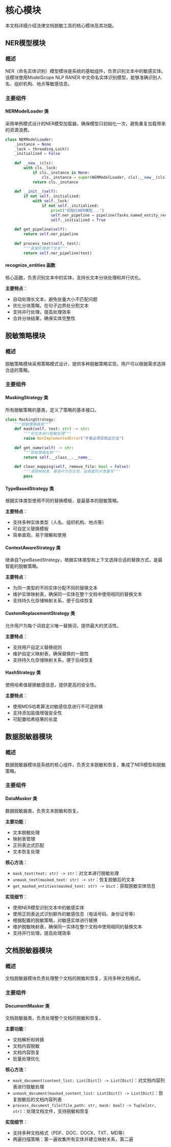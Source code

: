 # 核心模块

本文档详细介绍法律文档脱敏工具的核心模块及其功能。

## NER模型模块

### 概述

NER（命名实体识别）模型模块是系统的基础组件，负责识别文本中的敏感实体。该模块使用ModelScope NLP RANER 中文命名实体识别模型，能够准确识别人名、组织机构、地点等敏感信息。

### 主要组件

#### NERModelLoader 类

采用单例模式设计的NER模型加载器，确保模型只初始化一次，避免重复加载带来的资源浪费。

```python
class NERModelLoader:
    _instance = None
    _lock = threading.Lock()
    _initialized = False
    
    def __new__(cls):
        with cls._lock:
            if cls._instance is None:
                cls._instance = super(NERModelLoader, cls).__new__(cls)
            return cls._instance
    
    def __init__(self):
        if not self._initialized:
            with self._lock:
                if not self._initialized:
                    print("初始化NER模型...")
                    self.ner_pipeline = pipeline(Tasks.named_entity_recognition, 'iic/nlp_raner_named-entity-recognition_chinese-base-generic')
                    self._initialized = True
    
    def get_pipeline(self):
        return self.ner_pipeline
    
    def process_text(self, text):
        """直接处理单个文本"""
        return self.ner_pipeline(text)
```

#### recognize_entities 函数

核心函数，负责识别文本中的实体，支持长文本分块处理和并行优化。

**主要特点**：
- 自动处理长文本，避免张量大小不匹配问题
- 优化分块策略，在句子边界处分割文本
- 支持并行处理，提高处理效率
- 合并分块结果，确保实体完整性

## 脱敏策略模块

### 概述

脱敏策略模块采用策略模式设计，提供多种脱敏策略实现，用户可以根据需求选择合适的策略。

### 主要组件

#### MaskingStrategy 类

所有脱敏策略的基类，定义了策略的基本接口。

```python
class MaskingStrategy:
    """脱敏策略基类"""
    def mask(self, text: str) -> str:
        """将文本进行脱敏处理"""
        raise NotImplementedError("子类必须实现此方法")
    
    def get_name(self) -> str:
        """获取策略名称"""
        return self.__class__.__name__
    
    def clear_mapping(self, remove_file: bool = False):
        """清除映射表，基类中为空实现，由需要的子类重写"""
        pass
```

#### TypeBasedStrategy 类

根据实体类型使用不同的替换模板，是最基本的脱敏策略。

**主要特点**：
- 支持多种实体类型（人名、组织机构、地点等）
- 可自定义替换模板
- 简单直观，易于理解和使用

#### ContextAwareStrategy 类

继承自TypeBasedStrategy，根据实体类型和上下文选择合适的替换方式，是最智能的脱敏策略。

**主要特点**：
- 为同一类型的不同实体分配不同的替换文本
- 维护实体映射表，确保同一实体在整个文档中使用相同的替换文本
- 支持持久化存储映射关系，便于后续恢复

#### CustomReplacementStrategy 类

允许用户为每个词自定义唯一替换词，提供最大的灵活性。

**主要特点**：
- 支持用户自定义替换规则
- 维护自定义映射表，确保替换的一致性
- 支持持久化存储映射关系，便于后续恢复

#### HashStrategy 类

使用哈希值替换敏感信息，提供更高的安全性。

**主要特点**：
- 使用MD5哈希算法对敏感信息进行不可逆转换
- 支持添加盐值增强安全性
- 可配置哈希结果的长度

## 数据脱敏器模块

### 概述

数据脱敏器模块是系统的核心组件，负责文本脱敏和恢复，集成了NER模型和脱敏策略。

### 主要组件

#### DataMasker 类

数据脱敏器类，负责文本脱敏和恢复。

**主要功能**：
- 文本脱敏处理
- 映射表管理
- 正则表达式匹配
- 文本恢复处理

**核心方法**：
- `mask_text(text: str) -> str`：对文本进行脱敏处理
- `unmask_text(masked_text: str) -> str`：恢复脱敏后的文本
- `get_masked_entities(masked_text: str) -> Dict`：获取脱敏实体信息

**实现细节**：
- 使用NER模型识别文本中的敏感实体
- 使用正则表达式识别额外的敏感信息（电话号码、身份证号等）
- 根据配置的脱敏策略，对敏感实体进行替换
- 维护脱敏映射表，确保同一实体在整个文档中使用相同的替换文本
- 支持并行处理，提高处理效率

## 文档脱敏器模块

### 概述

文档脱敏器模块负责处理整个文档的脱敏和恢复，支持多种文档格式。

### 主要组件

#### DocumentMasker 类

文档脱敏器类，负责处理整个文档的脱敏和恢复。

**主要功能**：
- 文档解析和转换
- 文档内容脱敏
- 文档内容恢复
- 批量处理优化

**核心方法**：
- `mask_document(content_list: List[Dict]) -> List[Dict]`：对文档内容列表进行脱敏处理
- `unmask_document(masked_content_list: List[Dict]) -> List[Dict]`：恢复脱敏后的文档内容列表
- `process_document_file(file_path: str, mask: bool) -> Tuple[str, str]`：处理文档文件，支持脱敏和恢复

**实现细节**：
- 支持多种文档格式（PDF、DOC、DOCX、TXT、MD等）
- 两遍扫描策略：第一遍收集所有实体并建立映射关系，第二遍